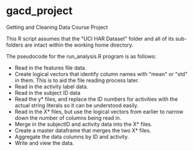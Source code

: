 gacd_project
============

Getting and Cleaning Data Course Project

This R script assumes that the "UCI HAR Dataset" folder and all of its sub-folders are
intact within the working home directory.

The pseudocode for the run_analysis.R program is as follows:

- Read in the features file data.
- Create logical vectors that identify column names with "mean" or "std" in them. This is
to aid the file reading process later.
- Read in the activity label data.
- Read in the subject ID data
- Read the y* files, and replace the ID numbers for activities with the actual string
literals so it can be understood easily.
- Read in the X* files, but use the logical vectors from earlier to narrow down the
number of columns being read in.
- Merge in the subjectID and activity data into the X* files.
- Create a master dataframe that merges the two X* files.
- Aggregate the data columns by ID and activity.
- Write and view the data.